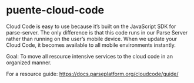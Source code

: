 # puente-cloud-code

Cloud Code is easy to use because it’s built on the JavaScript SDK for parse-server. The only difference is that this code runs in our Parse Server rather than running on the user’s mobile device. When we update your Cloud Code, it becomes available to all mobile environments instantly. 


Goal:
To move all resource intensive services to the cloud code in an organized manner.

For a resource guide:
https://docs.parseplatform.org/cloudcode/guide/


